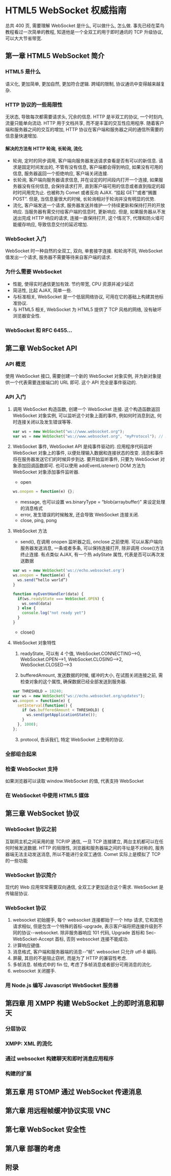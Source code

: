 # HTML5 WebSocket 权威指南

总共 400 页, 需要理解 WebSocket 是什么, 可以做什么, 怎么做.
事先已经在菜鸟教程看过一次简单的教程, 知道他是一个全双工的用于即时通讯的 TCP 升级协议, 可以大大节省带宽.

## 第一章 HTML5 WebSocket 简介

### HTML5 是什么

语义化, 更加简单, 更加自然, 更加符合逻辑.
跨域的限制, 协议通讯中变得越来越复杂.

### HTTP 协议的一些局限性

无状态, 导致每次都需要请求头, 冗余的信息. HTTP 是半双工的协议, 一个时刻内, 流量只能单向流动.
HTTP 用于文档共享, 而不是丰富的交互性应用程序.
随着客户端和服务器之间的交互的增加, HTTP 协议在客户端和服务器之间的通信所需要的信息量快速增加.

#### 解决的方法有 HTTP 轮询, 长轮询, 流化

- 轮询, 定时的同步调用, 客户端向服务器发送请求查看是否有可以的新信息. 请求是固定时间发出的, 不管有没有信息, 客户端都会得到响应, 如果没有可用的信息, 服务器返回一个拒绝响应, 客户端关闭连接.
- 长轮询, 客户端向服务器请求信息, 并在设定的时间段内打开一个连接, 如果服务器没有任何信息, 会保持请求打开, 直到客户端可用的信息或者直到指定的超时时间用完为止. 也被称为 Comet 或者反向 AJAX. “挂起 GET”或者“搁置 POST”. 但是, 当信息量很大的时候, 长轮询相对于轮询并没有明显的优势.
- 流化, 客户端发送一个请求, 服务器发送并维护一个持续更新和保持打开的开放响应. 当服务器有需交付给客户端的信息时, 更新响应. 但是, 如果服务器从不发送出完成 HTTP 响应的请求, 连接一直保持打开, 这个情况下, 代理和防火墙可能缓存响应, 导致信息交付的延迟增加.

### WebSocket 入门

WebSocket 时一种自然的全双工, 双向, 单套接字连接.
和轮询不同, WebSocket 值发出一个请求, 服务器不需要等待来自客户端的请求.

### 为什么需要 WebSocket

- 性能, 使得实时通信更加有效. 节约带宽, CPU 资源并减少延迟
- 简洁性, 比起 AJAX, 简单一些.
- 与标准相关, WebSocket 是一个低层网络协议, 可用在它的基础上构建其他标准协议.
- 与 HTML5 相关, WebSocket 为 HTML5 提供了 TCP 风格的网络, 没有破坏浏览器安全性.

### WebSocket 和 RFC 6455...

## 第二章 WebSocket API

### API 概览

使用 WebSocket 接口, 需要创建一个新的 WebSocket 对象实例, 并为新对象提供一个代表需要连接端口的 URL 即可.
这个 API 完全是事件驱动的.

### API 入门

1. 调用 WebSocket 构造函数, 创建一个 WebSocket 连接. 这个构造函数返回 WebSocket 对象实例, 可以监听这个对象上面的事件, 例如何时消息到达, 何时连接关闭以及发生错误等等.

   ```js
   var ws = new WebSocket("ws://www.websocket.org");
   var ws = new WebSocket("ws://www.websocket.org", "myProtocol"); // myProtocol是子协议, 需要服务器和客户端都知道, 匹配的, 例如XMPP和STOMP
   ```

2. WebSocket 事件, WebSocket API 是纯事件驱动的. 应用程序代码监听 WebSocket 对象上的事件, 以便处理输入数据和连接状态的改变. 消息和事件将在服务器发送它们的时候异步到达. 要开始监听事件, 只要为 WebSocket 对象添加回调函数即可. 也可以使用 addEventListener() DOM 方法为 WebSocket 对象添加事件监听器.

   - open

   ```js
   ws.onopen = function(e) {};
   ```

   - message, 也可以设置 ws.binaryType = “blob(arraybuffer)” 来设定处理的消息格式
   - error, 发生错误的时候触发, 还会导致 WebSocket 连接关闭.
   - close, ping, pong

3. WebSocket 方法

   - send(), 在调用 onopen 监听器之后, onclose 之前使用. 可以从客户端向服务器发送消息, 一条或者多条, 可以保持连接打开, 除非调用 close()方法终止连接. 有点类似 AJAX, 有一个热 adyState 属性, 代表是否可以再次发送数据

   ```js
   var ws = new WebSocket('ws://echo.websocket.org')
   ws.onopen = function(e) {
     ws.send(“hello world”)
   }

   function myEventHandler(data) {
     if(ws.readyState === WebSocket.OPEN) {
       ws.send(data)
     } else {
       console.log("not ready yet")
     }
   }
   ```

   - close()

4. WebSocket 对象特性

   1. readyState, 可以有 4 个值, WebSocket.CONNECTING-->0, WebSocket.OPEN-->1, WebSocket.CLOSING-->2, WebSocket.CLOSED-->3

   2. bufferedAmount, 发送数据的时候, 缓冲的大小, 在试图关闭连接之前, 需检查对象的这个属性, 确保数据已经全部发送到服务器.

   ```js
   var THRESHOLD = 10240;
   var ws = new WebSocket("ws://echo.websocket.org/updates");
   ws.onopen = function(e) {
     setInterval(function() {
       if (ws.bufferedAmount < THRESHOLD) {
         ws.send(getApplicationState());
       }
     }, 1000);
   };
   ```

   3. protocol, 告诉我们, 特定 WebSocket 上使用的协议.

### 全部组合起来

### 检查 WebSocket 支持

如果浏览器可以读取 window.WebSocket 的值, 代表支持 WebSocket

### 在 WebSocket 中使用 HTML5 媒体

## 第三章 WebSocket 协议

### WebSocket 协议之前

互联网主机之间采用的是 TCP/IP 通信, 一旦 TCP 连接建立, 两台主机都可以在任何时候发送数据.
HTTP 的局限性, 浏览器和服务器端之间的寻址是不对称的, 服务器端无法主动发送消息, 所以不能进行全双工通信.
Comet 实际上是模拟了 TCP 的一些功能

### WebSocket 协议简介

现代的 Web 应用常常需要双向通信, 全双工才更加适合这个需求.
WebSocket 是传输层协议.

### WebSocket 协议

1. websocket 初始握手, 每个 websocket 连接都始于一个 http 请求, 它和其他请求相似, 但是包含一个特殊的首标-upgrade, 表示客户端将把连接升级到不同的协议--websocket. 除非服务器响应 101 代码, Upgrade 首标和 Sec-WebSocket-Accept 首标, 否则 websocket 连接不能成功.
2. 计算响应键值.
3. 消息格式, 客户端和服务器端的消息--“帧”. websocket 只允许 utf-8 编码.
4. 屏蔽, 其目的不是阻止窃听, 而是为了 HTTP 的兼容性考虑.
5. 多帧消息. 帧格式中的 fin 位, 考虑了多帧消息或者部分可用消息的流化.
6. websocket 关闭握手.

### 用 Node.js 编写 Javascript WebSocket 服务器

## 第四章 用 XMPP 构建 WebSocket 上的即时消息和聊天

### 分层协议

### XMPP: XML 的流化

### 通过 websocket 构建聊天和即时消息应用程序

### 构建的扩展

## 第五章 用 STOMP 通过 WebSocket 传递消息

## 第六章 用远程帧缓冲协议实现 VNC

## 第七章 WebSocket 安全性

## 第八章 部署的考虑

## 附录
